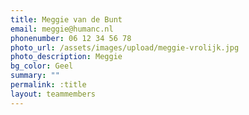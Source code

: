 ```yaml
---
title: Meggie van de Bunt
email: meggie@humanc.nl
phonenumber: 06 12 34 56 78
photo_url: /assets/images/upload/meggie-vrolijk.jpg
photo_description: Meggie
bg_color: Geel
summary: ""
permalink: :title
layout: teammembers
---
```

